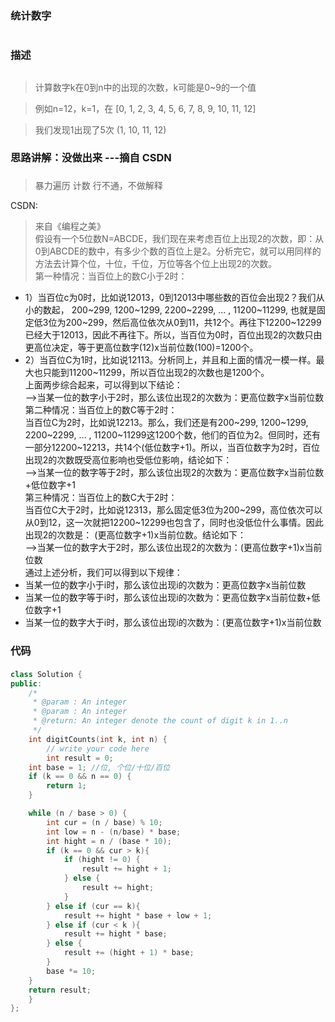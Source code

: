 ### 统计数字<h1>
### 描述<h2>
>计算数字k在0到n中的出现的次数，k可能是0~9的一个值

>例如n=12，k=1，在 [0, 1, 2, 3, 4, 5, 6, 7, 8, 9, 10, 11, 12]

> 我们发现1出现了5次 (1, 10, 11, 12)
### 思路讲解：没做出来 ---摘自 CSDN<h3>
> 暴力遍历 计数 行不通，不做解释

CSDN:
>来自《编程之美》     
假设有一个5位数N=ABCDE，我们现在来考虑百位上出现2的次数，即：从0到ABCDE的数中，有多少个数的百位上是2。分析完它，就可以用同样的方法去计算个位，十位，千位，万位等各个位上出现2的次数。     
第一种情况：当百位上的数C小于2时：     
- 1）当百位c为0时，比如说12013，0到12013中哪些数的百位会出现2？我们从小的数起， 200\~299, 1200\~1299, 2200\~2299, … , 11200\~11299, 也就是固定低3位为200\~299，然后高位依次从0到11，共12个。再往下12200\~12299 已经大于12013，因此不再往下。所以，当百位为0时，百位出现2的次数只由更高位决定，等于更高位数字(12)x当前位数(100)=1200个。     
- 2）当百位C为1时，比如说12113。分析同上，并且和上面的情况一模一样。最大也只能到11200\~11299，所以百位出现2的次数也是1200个。     
上面两步综合起来，可以得到以下结论：     
—>当某一位的数字小于2时，那么该位出现2的次数为：更高位数字x当前位数   
第二种情况：当百位上的数C等于2时：   
当百位C为2时，比如说12213。那么，我们还是有200\~299, 1200\~1299, 2200\~2299, … , 11200\~11299这1200个数，他们的百位为2。但同时，还有一部分12200~12213，共14个(低位数字+1)。所以，当百位数字为2时，百位出现2的次数既受高位影响也受低位影响，结论如下：   
—>当某一位的数字等于2时，那么该位出现2的次数为：更高位数字x当前位数+低位数字+1   
第三种情况：当百位上的数C大于2时：     
当百位C大于2时，比如说12313，那么固定低3位为200\~299，高位依次可以从0到12，这一次就把12200\~12299也包含了，同时也没低位什么事情。因此出现2的次数是： (更高位数字+1)x当前位数。结论如下：   
—>当某一位的数字大于2时，那么该位出现2的次数为：(更高位数字+1)x当前位数   
通过上述分析，我们可以得到以下规律：   
- 当某一位的数字小于i时，那么该位出现i的次数为：更高位数字x当前位数 
- 当某一位的数字等于i时，那么该位出现i的次数为：更高位数字x当前位数+低位数字+1 
- 当某一位的数字大于i时，那么该位出现i的次数为：(更高位数字+1)x当前位数

### 代码<h4>
```C++
class Solution {
public:
    /*
     * @param : An integer
     * @param : An integer
     * @return: An integer denote the count of digit k in 1..n
     */
    int digitCounts(int k, int n) {
        // write your code here
        int result = 0;
    int base = 1; //位, 个位/十位/百位
    if (k == 0 && n == 0) {
        return 1;
    }

    while (n / base > 0) {
        int cur = (n / base) % 10;
        int low = n - (n/base) * base;
        int hight = n / (base * 10);
        if (k == 0 && cur > k){
            if (hight != 0) {
                result += hight + 1;
            } else {
                result += hight;
            }
        } else if (cur == k){
            result += hight * base + low + 1;
        } else if (cur < k ){
            result += hight * base;
        } else {
            result += (hight + 1) * base;
        }
        base *= 10;
    }
    return result;
    }
};
```
